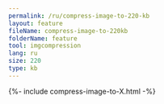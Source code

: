 ```yaml
---
permalink: /ru/compress-image-to-220-kb
layout: feature
fileName: compress-image-to-220kb
folderName: feature
tool: imgcompression
lang: ru
size: 220
type: kb
---
```


{%- include compress-image-to-X.html -%}

